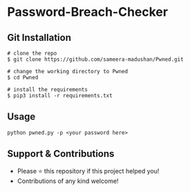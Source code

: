 # Password-Breach-Checker
## Git Installation
```
# clone the repo
$ git clone https://github.com/sameera-madushan/Pwned.git

# change the working directory to Pwned
$ cd Pwned

# install the requirements
$ pip3 install -r requirements.txt
```

## Usage

```
python pwned.py -p <your password here>
```

## Support & Contributions
- Please ⭐️ this repository if this project helped you!
- Contributions of any kind welcome!
